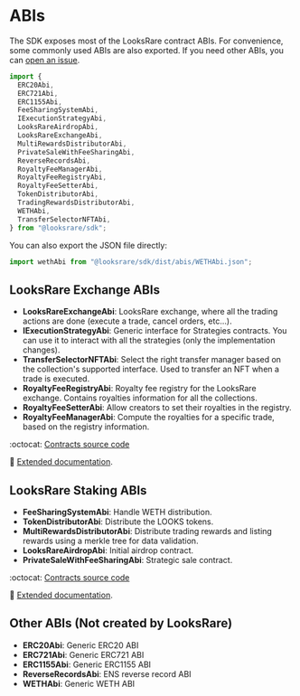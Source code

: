 # ABIs

The SDK exposes most of the LooksRare contract ABIs. For convenience, some commonly used ABIs are also exported.
If you need other ABIs, you can [open an issue](https://github.com/LooksRare/looksrare-sdk/issues/new?assignees=&labels=&template=feature_request.md&title=).

```ts
import {
  ERC20Abi,
  ERC721Abi,
  ERC1155Abi,
  FeeSharingSystemAbi,
  IExecutionStrategyAbi,
  LooksRareAirdropAbi,
  LooksRareExchangeAbi,
  MultiRewardsDistributorAbi,
  PrivateSaleWithFeeSharingAbi,
  ReverseRecordsAbi,
  RoyaltyFeeManagerAbi,
  RoyaltyFeeRegistryAbi,
  RoyaltyFeeSetterAbi,
  TokenDistributorAbi,
  TradingRewardsDistributorAbi,
  WETHAbi,
  TransferSelectorNFTAbi,
} from "@looksrare/sdk";
```

You can also export the JSON file directly:

```js
import wethAbi from "@looksrare/sdk/dist/abis/WETHAbi.json";
```

## LooksRare Exchange ABIs

- **LooksRareExchangeAbi**: LooksRare exchange, where all the trading actions are done (execute a trade, cancel orders, etc...).
- **IExecutionStrategyAbi**: Generic interface for Strategies contracts. You can use it to interact with all the strategies (only the implementation changes).
- **TransferSelectorNFTAbi**: Select the right transfer manager based on the collection's supported interface. Used to transfer an NFT when a trade is executed.
- **RoyaltyFeeRegistryAbi**: Royalty fee registry for the LooksRare exchange. Contains royalties information for all the collections.
- **RoyaltyFeeSetterAbi**: Allow creators to set their royalties in the registry.
- **RoyaltyFeeManagerAbi**: Compute the royalties for a specific trade, based on the registry information.

:octocat: [Contracts source code](https://github.com/LooksRare/contracts-exchange-v1)

:book: [Extended documentation](https://docs.looksrare.org/developers/looksrare-exchange-overview).

## LooksRare Staking ABIs

- **FeeSharingSystemAbi**: Handle WETH distribution.
- **TokenDistributorAbi**: Distribute the LOOKS tokens.
- **MultiRewardsDistributorAbi**: Distribute trading rewards and listing rewards using a merkle tree for data validation.
- **LooksRareAirdropAbi**: Initial airdrop contract.
- **PrivateSaleWithFeeSharingAbi**: Strategic sale contract.

:octocat: [Contracts source code](https://github.com/LooksRare/contracts-token-staking)

:book: [Extended documentation](https://docs.looksrare.org/developers/looksrare-token-staking-overview).

## Other ABIs (Not created by LooksRare)

- **ERC20Abi**: Generic ERC20 ABI
- **ERC721Abi**: Generic ERC721 ABI
- **ERC1155Abi**: Generic ERC1155 ABI
- **ReverseRecordsAbi**: ENS reverse record ABI
- **WETHAbi**: Generic WETH ABI
